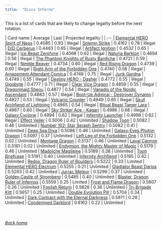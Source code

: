 ```yaml
---
title:  "Disco Inferno"
---
```


This is a list of cards that are likely to change legality before the next rotation.

| Card name | Average | Last | Projected legality |
| :-- |
[Elemental HERO Spirit of Neos](https://db.ygoprodeck.com/card/?search=Elemental%20HERO%20Spirit%20of%20Neos) | 0.4085 | 0.93 | Illegal |
[Solemn Strike](https://db.ygoprodeck.com/card/?search=Solemn%20Strike) | 0.4162 | 0.78 | Illegal |
[D/D Cerberus](https://db.ygoprodeck.com/card/?search=D/D%20Cerberus) | 0.4463 | 0.65 | Illegal |
[Artifact Ignition](https://db.ygoprodeck.com/card/?search=Artifact%20Ignition) | 0.4532 | 0.65 | Illegal |
[Ice Beast Zerofyne](https://db.ygoprodeck.com/card/?search=Ice%20Beast%20Zerofyne) | 0.4568 | 0.62 | Illegal |
[Naturia Barkion](https://db.ygoprodeck.com/card/?search=Naturia%20Barkion) | 0.4694 | 0.56 | Illegal |
[The Phantom Knights of Rusty Bardiche](https://db.ygoprodeck.com/card/?search=The%20Phantom%20Knights%20of%20Rusty%20Bardiche) | 0.4721 | 0.59 | Illegal |
[Nimble Beaver](https://db.ygoprodeck.com/card/?search=Nimble%20Beaver) | 0.4734 | 0.60 | Illegal |
[Red Rising Dragon](https://db.ygoprodeck.com/card/?search=Red%20Rising%20Dragon) | 0.4739 | 0.60 | Illegal |
[Right Arm of the Forbidden One](https://db.ygoprodeck.com/card/?search=Right%20Arm%20of%20the%20Forbidden%20One) | 0.4740 | 0.58 | Illegal |
[Amazement Attendant Comica](https://db.ygoprodeck.com/card/?search=Amazement%20Attendant%20Comica) | 0.4748 | 0.75 | Illegal |
[Junk Gardna](https://db.ygoprodeck.com/card/?search=Junk%20Gardna) | 0.4749 | 0.55 | Illegal |
[Destiny HERO - Dasher](https://db.ygoprodeck.com/card/?search=Destiny%20HERO%20-%20Dasher) | 0.4772 | 0.55 | Illegal |
[Gigobyte](https://db.ygoprodeck.com/card/?search=Gigobyte) | 0.4777 | 0.71 | Illegal |
[Clear Vice Dragon](https://db.ygoprodeck.com/card/?search=Clear%20Vice%20Dragon) | 0.4859 | 0.55 | Illegal |
[Dragonmaid Sheou](https://db.ygoprodeck.com/card/?search=Dragonmaid%20Sheou) | 0.4877 | 0.54 | Illegal |
[Vanadis of the Nordic Ascendant](https://db.ygoprodeck.com/card/?search=Vanadis%20of%20the%20Nordic%20Ascendant) | 0.4883 | 0.57 | Illegal |
[Boot-Up Admiral - Destroyer Dynamo](https://db.ygoprodeck.com/card/?search=Boot-Up%20Admiral%20-%20Destroyer%20Dynamo) | 0.4927 | 0.53 | Illegal |
[Volcanic Counter](https://db.ygoprodeck.com/card/?search=Volcanic%20Counter) | 0.4949 | 0.65 | Illegal |
[Skull Archfiend of Lightning](https://db.ygoprodeck.com/card/?search=Skull%20Archfiend%20of%20Lightning) | 0.4965 | 0.54 | Illegal |
[Ritual Beast Tamer Lara](https://db.ygoprodeck.com/card/?search=Ritual%20Beast%20Tamer%20Lara) | 0.4967 | 0.60 | Illegal |
[Sky Striker Ace - Kagari](https://db.ygoprodeck.com/card/?search=Sky%20Striker%20Ace%20-%20Kagari) | 0.4986 | 0.68 | Illegal |
[Galaxy Cyclone](https://db.ygoprodeck.com/card/?search=Galaxy%20Cyclone) | 0.4994 | 0.62 | Illegal |
[Infernity Launcher](https://db.ygoprodeck.com/card/?search=Infernity%20Launcher) | 0.4998 | 0.62 | Illegal |
[Effect Veiler](https://db.ygoprodeck.com/card/?search=Effect%20Veiler) | 0.5006 | 0.42 | Unlimited |
[Shadow Toon](https://db.ygoprodeck.com/card/?search=Shadow%20Toon) | 0.5082 | 0.46 | Unlimited |
[Number 102: Star Seraph Sentry](https://db.ygoprodeck.com/card/?search=Number%20102:%20Star%20Seraph%20Sentry) | 0.5082 | 0.41 | Unlimited |
[Deep Sea Diva](https://db.ygoprodeck.com/card/?search=Deep%20Sea%20Diva) | 0.5086 | 0.46 | Unlimited |
[Galaxy-Eyes Photon Dragon](https://db.ygoprodeck.com/card/?search=Galaxy-Eyes%20Photon%20Dragon) | 0.5097 | 0.37 | Unlimited |
[Left Leg of the Forbidden One](https://db.ygoprodeck.com/card/?search=Left%20Leg%20of%20the%20Forbidden%20One) | 0.5132 | 0.02 | Unlimited |
[Montage Dragon](https://db.ygoprodeck.com/card/?search=Montage%20Dragon) | 0.5137 | 0.46 | Unlimited |
[Laval Cannon](https://db.ygoprodeck.com/card/?search=Laval%20Cannon) | 0.5161 | 0.02 | Unlimited |
[Endymion, the Mighty Master of Magic](https://db.ygoprodeck.com/card/?search=Endymion,%20the%20Mighty%20Master%20of%20Magic) | 0.5179 | 0.46 | Unlimited |
[Madolche Magileine](https://db.ygoprodeck.com/card/?search=Madolche%20Magileine) | 0.5189 | 0.38 | Unlimited |
[Toon Briefcase](https://db.ygoprodeck.com/card/?search=Toon%20Briefcase) | 0.5191 | 0.40 | Unlimited |
[Infernity Archfiend](https://db.ygoprodeck.com/card/?search=Infernity%20Archfiend) | 0.5195 | 0.42 | Unlimited |
[Redox, Dragon Ruler of Boulders](https://db.ygoprodeck.com/card/?search=Redox,%20Dragon%20Ruler%20of%20Boulders) | 0.5222 | 0.33 | Limited |
[Elemental HERO Electrum](https://db.ygoprodeck.com/card/?search=Elemental%20HERO%20Electrum) | 0.5255 | 0.21 | Unlimited |
[Gladiator Beast Darius](https://db.ygoprodeck.com/card/?search=Gladiator%20Beast%20Darius) | 0.5293 | 0.42 | Unlimited |
[Jurrac Meteor](https://db.ygoprodeck.com/card/?search=Jurrac%20Meteor) | 0.5299 | 0.37 | Unlimited |
[Golden Castle of Stromberg](https://db.ygoprodeck.com/card/?search=Golden%20Castle%20of%20Stromberg) | 0.5485 | 0.40 | Unlimited |
[Blaster, Dragon Ruler of Infernos](https://db.ygoprodeck.com/card/?search=Blaster,%20Dragon%20Ruler%20of%20Infernos) | 0.5559 | 0.25 | Limited |
[Frost and Flame Dragon](https://db.ygoprodeck.com/card/?search=Frost%20and%20Flame%20Dragon) | 0.5607 | 0.26 | Unlimited |
[Foolish Return](https://db.ygoprodeck.com/card/?search=Foolish%20Return) | 0.5628 | 0.36 | Unlimited |
[Tri-Brigade Kitt](https://db.ygoprodeck.com/card/?search=Tri-Brigade%20Kitt) | 0.5657 | 0.25 | Unlimited |
[Double Evolution Pill](https://db.ygoprodeck.com/card/?search=Double%20Evolution%20Pill) | 0.5704 | 0.34 | Unlimited |
[Dark Contract with the Eternal Darkness](https://db.ygoprodeck.com/card/?search=Dark%20Contract%20with%20the%20Eternal%20Darkness) | 0.5971 | 0.29 | Unlimited |
[Condemned Darklord](https://db.ygoprodeck.com/card/?search=Condemned%20Darklord) | 0.6162 | 0.22 | Unlimited |

<br>

###### [Back home](index)